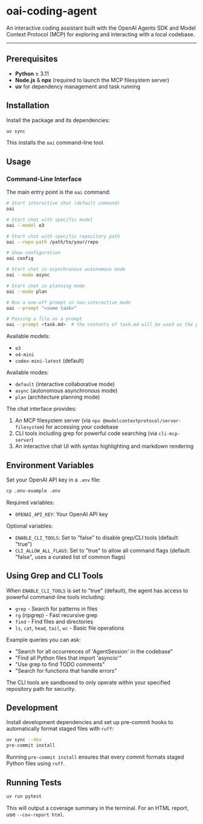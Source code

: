 # oai-coding-agent

An interactive coding assistant built with the OpenAI Agents SDK and Model Context Protocol (MCP) for exploring and interacting with a local codebase.

---

## Prerequisites

- **Python** ≥ 3.11
- **Node.js** & **npx** (required to launch the MCP filesystem server)
- **uv** for dependency management and task running

## Installation

Install the package and its dependencies:

```bash
uv sync
```

This installs the `oai` command-line tool.

## Usage

### Command-Line Interface

The main entry point is the `oai` command:

```bash
# Start interactive chat (default command)
oai

# Start chat with specific model
oai --model o3

# Start chat with specific repository path
oai --repo-path /path/to/your/repo

# Show configuration
oai config

# Start chat in asynchronous autonomous mode
oai --mode async

# Start chat in planning mode
oai --mode plan

# Run a one-off prompt in non-interactive mode
oai --prompt "<some task>"

# Passing a file as a prompt
oai --prompt <task.md>  # the contents of task.md will be used as the prompt
```

Available models:

- `o3`
- `o4-mini`
- `codex-mini-latest` (default)

Available modes:

- `default` (interactive collaborative mode)
- `async` (autonomous asynchronous mode)
- `plan` (architecture planning mode)


The chat interface provides:

1. An MCP filesystem server (via `npx @modelcontextprotocol/server-filesystem`) for accessing your codebase
2. CLI tools including grep for powerful code searching (via `cli-mcp-server`)
3. An interactive chat UI with syntax highlighting and markdown rendering

## Environment Variables

Set your OpenAI API key in a `.env` file:

```bash
cp .env-example .env
```

Required variables:

- `OPENAI_API_KEY`: Your OpenAI API key

Optional variables:

- `ENABLE_CLI_TOOLS`: Set to "false" to disable grep/CLI tools (default: "true")
- `CLI_ALLOW_ALL_FLAGS`: Set to "true" to allow all command flags (default: "false", uses a curated list of common flags)

## Using Grep and CLI Tools

When `ENABLE_CLI_TOOLS` is set to "true" (default), the agent has access to powerful command-line tools including:

- `grep` - Search for patterns in files
- `rg` (ripgrep) - Fast recursive grep
- `find` - Find files and directories
- `ls`, `cat`, `head`, `tail`, `wc` - Basic file operations

Example queries you can ask:

- "Search for all occurrences of 'AgentSession' in the codebase"
- "Find all Python files that import 'asyncio'"
- "Use grep to find TODO comments"
- "Search for functions that handle errors"

The CLI tools are sandboxed to only operate within your specified repository path for security.

## Development

Install development dependencies and set up pre-commit hooks to automatically
format staged files with `ruff`:

```bash
uv sync --dev
pre-commit install
```

Running `pre-commit install` ensures that every commit formats staged Python
files using `ruff`.

## Running Tests

```bash
uv run pytest
```

This will output a coverage summary in the terminal. For an HTML report, use `--cov-report html`.
